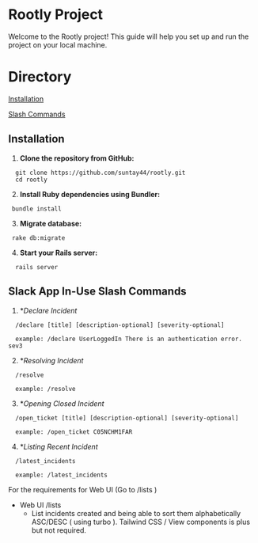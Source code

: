 # Rootly Project

Welcome to the Rootly project! This guide will help you set up and run the project on your local machine.

# Directory
[Installation](https://github.com/suntay44/rootly/edit/main/README.md#installation)

[Slash Commands](https://github.com/suntay44/rootly/edit/main/README.md#slack-app-in-use-slash-commands)
## Installation

1. **Clone the repository from GitHub:**
```shell
  git clone https://github.com/suntay44/rootly.git
  cd rootly
```
2. **Install Ruby dependencies using Bundler:**
 ```shell 
  bundle install
```
3. **Migrate database:**
 ```shell 
  rake db:migrate
```
4. **Start your Rails server:**
```shell 
  rails server
```

## Slack App In-Use Slash Commands

1. **Declare Incident*
```shell
  /declare [title] [description-optional] [severity-optional]

  example: /declare UserLoggedIn There is an authentication error. sev3
```

2. **Resolving Incident*
```shell
  /resolve

  example: /resolve
```
3. **Opening Closed Incident*
```shell
  /open_ticket [title] [description-optional] [severity-optional]

  example: /open_ticket C05NCHM1FAR
```

4. **Listing Recent Incident*
```shell
  /latest_incidents

  example: /latest_incidents
```

For the requirements for Web UI (Go to /lists )
- Web UI /lists 
    - List incidents created and being able to sort them alphabetically ASC/DESC ( using turbo ). Tailwind CSS / View components is plus but not required.